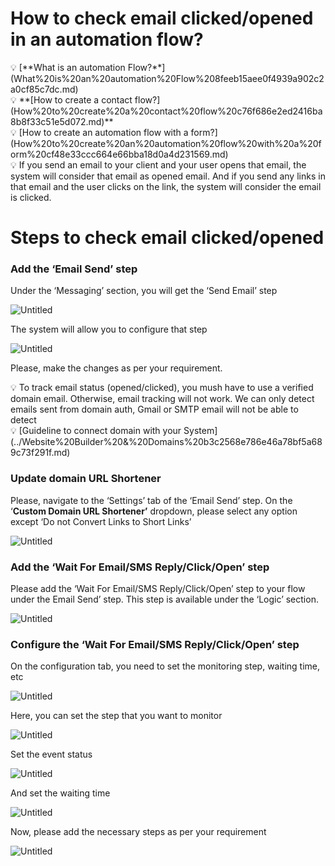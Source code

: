 # How to check email clicked/opened in an automation flow?

<aside>
💡 [**What is an automation Flow?**](What%20is%20an%20automation%20Flow%208feeb15aee0f4939a902c2a0cf85c7dc.md)

</aside>

<aside>
💡 **[How to create a contact flow?](How%20to%20create%20a%20contact%20flow%20c76f686e2ed2416ba8b8f33c51e5d072.md)**

</aside>

 

<aside>
💡 [How to create an automation flow with a form?](How%20to%20create%20an%20automation%20flow%20with%20a%20form%20cf48e33ccc664e66bba18d0a4d231569.md)

</aside>

<aside>
💡 If you send an email to your client and your user opens that email, the system will consider that email as opened email. And if you send any links in that email and the user clicks on the link, the system will consider the email is clicked.

</aside>

# Steps to check email clicked/opened

### Add the ‘Email Send’ step

Under the ‘Messaging’ section, you will get the ‘Send Email’ step

![Untitled](../IN%20PROCESS%20Product%20FAQ%20Guides%20a986e24138d14caf8156bfe234b2e8fb/How%20to%20create%20an%20email%20template%2051083ee179e24e49a64c603e7355c70e/Untitled.png)

The system will allow you to configure that step

![Untitled](How%20to%20check%20email%20clicked%20opened%20in%20an%20automation%20b1de8a9a7cd04813b91c9dc3b6759c31/Untitled.png)

Please, make the changes as per your requirement.

<aside>
💡 To track email status (opened/clicked), you mush have to use a verified domain email. Otherwise, email tracking will not work. We can only detect emails sent from domain auth, Gmail or SMTP email will not be able to detect

</aside>

<aside>
💡 [Guideline to connect domain with your System](../Website%20Builder%20&%20Domains%20b3c2568e786e46a78bf5a689c73f291f.md)

</aside>

### Update domain URL **Shortener**

Please, navigate to the ‘Settings’ tab of the ‘Email Send’ step. On the ‘**Custom Domain URL Shortener’** dropdown, please select any option except ‘Do not Convert Links to Short Links’

![Untitled](How%20to%20check%20email%20clicked%20opened%20in%20an%20automation%20b1de8a9a7cd04813b91c9dc3b6759c31/Untitled%201.png)

### Add the ‘Wait For Email/SMS Reply/Click/Open’ step

Please add the ‘Wait For Email/SMS Reply/Click/Open’ step to your flow under the Email Send’ step. This step is available under the ‘Logic’ section.

![Untitled](How%20to%20check%20email%20clicked%20opened%20in%20an%20automation%20b1de8a9a7cd04813b91c9dc3b6759c31/Untitled%202.png)

### Configure the ‘Wait For Email/SMS Reply/Click/Open’ step

On the configuration tab, you need to set the monitoring step, waiting time, etc

![Untitled](How%20to%20check%20email%20clicked%20opened%20in%20an%20automation%20b1de8a9a7cd04813b91c9dc3b6759c31/Untitled%203.png)

Here, you can set the step that you want to monitor

![Untitled](How%20to%20check%20email%20clicked%20opened%20in%20an%20automation%20b1de8a9a7cd04813b91c9dc3b6759c31/Untitled%204.png)

Set the event status 

![Untitled](How%20to%20check%20email%20clicked%20opened%20in%20an%20automation%20b1de8a9a7cd04813b91c9dc3b6759c31/Untitled%205.png)

And set the waiting time

![Untitled](How%20to%20check%20email%20clicked%20opened%20in%20an%20automation%20b1de8a9a7cd04813b91c9dc3b6759c31/Untitled%206.png)

Now, please add the necessary steps as per your requirement

![Untitled](How%20to%20check%20email%20clicked%20opened%20in%20an%20automation%20b1de8a9a7cd04813b91c9dc3b6759c31/Untitled%207.png)